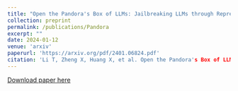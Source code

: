 ```yaml
---
title: "Open the Pandora's Box of LLMs: Jailbreaking LLMs through Representation Engineering"
collection: preprint
permalink: /publications/Pandora
excerpt: ""
date: 2024-01-12
venue: 'arxiv'
paperurl: 'https://arxiv.org/pdf/2401.06824.pdf'
citation: 'Li T, Zheng X, Huang X, et al. Open the Pandora's Box of LLMs: Jailbreaking LLMs through Representation Engineering[J]. arXiv preprint arXiv:2401.06824, 2024.'
---
```


[Download paper here](https://arxiv.org/pdf/2401.06824.pdf)
